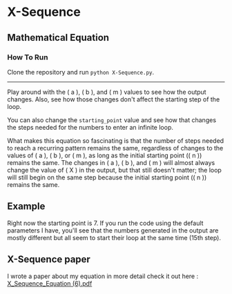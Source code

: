 # X-Sequence
## Mathematical Equation

### How To Run

Clone the repository and run `python X-Sequence.py`.

--------------------------------------------------------

Play around with the \( a \), \( b \), and \( m \) values to see how the output changes. Also, see how those changes don't affect the starting step of the loop.

You can also change the `starting_point` value and see how that changes the steps needed for the numbers to enter an infinite loop.

What makes this equation so fascinating is that the number of steps needed to reach a recurring pattern remains the same, regardless of changes to the values of \( a \), \( b \), or \( m \), as long as the initial starting point (\( n \)) remains the same. The changes in \( a \), \( b \), and \( m \) will almost always change the value of \( X \) in the output, but that still doesn't matter; the loop will still begin on the same step because the initial starting point (\( n \)) remains the same.

## Example

Right now the starting point is 7. If you run the code using the default parameters I have, you'll see that the numbers generated in the output are mostly different but all seem to start their loop at the same time (15th step).

## X-Sequence paper
I wrote a paper about my equation in more detail check it out here :
[X_Sequence_Equation (6).pdf](https://github.com/KylecodingLOL/X-Sequence/files/12965658/X_Sequence_Equation.6.pdf)
